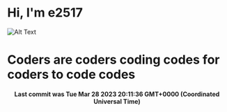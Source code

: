 # Hi, I'm e2517

![Alt Text](https://github.com/E2517/e2517/blob/master/images/background.gif)

# Coders are coders coding codes for coders to code codes

<h4 align="center">Last commit was Tue Mar 28 2023 20:11:36 GMT+0000 (Coordinated Universal Time)</h4>
